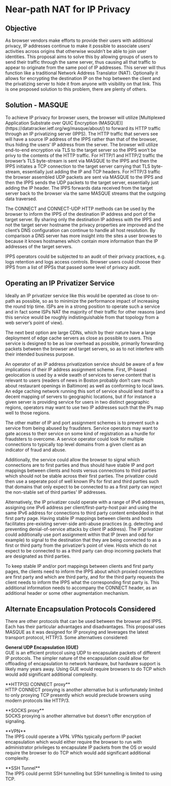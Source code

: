 # Near-path NAT for IP Privacy

## Objective

As browser vendors make efforts to provide their users with additional privacy, IP addresses continue to make it possible to associate users’ activities across origins that otherwise wouldn’t be able to join user identities. This proposal aims to solve this by allowing groups of users to send their traffic through the same server, thus causing all that traffic to appear to originate from the same pool of IP addresses. This server will thus function like a traditional Network Address Translator (NAT). Optionally it allows for encrypting the destination IP on the hop between the client and the privatizing server to hide it from anyone with visibility on that link. This is one proposed solution to this problem, there are plenty of others.

## Solution - MASQUE

<p>To achieve IP privacy for browser users, the browser will utilize [Multiplexed Application Substrate over QUIC Encryption (MASQUE)](https://datatracker.ietf.org/wg/masque/about/) to forward its HTTP traffic through an IP privatizing server (IPPS).  The HTTP traffic that servers see will have a source IP address of the IPPS rather than that of the browser, thus hiding the users’ IP address from the server.  The browser will utilize end-to-end encryption via TLS to the target server so the IPPS won’t be privy to the contents of the HTTP traffic.  For HTTP/1 and HTTP/2 traffic the browser’s TLS byte-stream is sent via MASQUE to the IPPS and then the IPPS initiates a TCP connection to the target server carrying that TLS byte-stream, essentially just adding the IP and TCP headers.  For HTTP/3 traffic the browser assembled UDP packets are sent via MASQUE to the IPPS and then the IPPS sends the UDP packets to the target server, essentially just adding the IP header.  The IPPS forwards data received from the target server back to the browser via the same MASQUE streams that the outgoing data traversed.
</p>
<p>The CONNECT and CONNECT-UDP HTTP methods can be used by the browser to inform the IPPS of the destination IP address and port of the target server.  By sharing only the destination IP address with the IPPS and not the target server hostname the privacy properties are improved and the client’s DNS configuration can continue to handle all host resolution.  By comparison a DNS server has more insight into the sites a user browses to because it knows hostnames which contain more information than the IP addresses of the target servers.
</p>
<p>IPPS operators could be subjected to an audit of their privacy practices, e.g. logs retention and logs access controls.  Browser users could choose their IPPS from a list of IPPSs that passed some level of privacy audit.
</p>

## Operating an IP Privatizer Service

<p>Ideally an IP privatizer service like this would be operated as close to on-path as possible, so as to minimize the performance impact of increasing the round trip time. ISPs are in a strong position to operate such a service and in fact some ISPs NAT the majority of their traffic for other reasons (and this service would be roughly indistinguishable from that topology from a web server’s point of view).
</p>
<p>The next best option are large CDNs, which by their nature have a large deployment of edge cache servers as close as possible to users. This service is designed to be as low overhead as possible, primarily forwarding packets between the browser and target servers, so as to not interfere with their intended business purpose.
</p>
<p>An operator of an IP address privatization service should be aware of a few implications of their IP address assignment scheme. First, IP-based geolocation is used by a wide swath of services to serve content that is relevant to users (readers of news in Boston probably don’t care much about restaurant openings in Baltimore) as well as conforming to local laws. An edge caching network running this sort of service should lend itself to a decent mapping of servers to geographic locations, but if for instance a given server is providing service for users in two distinct geographic regions, operators may want to use two IP addresses such that the IPs map well to those regions.
</p>
<p>The other matter of IP and port assignment schemes is to prevent such a service from being abused by fraudsters. Service operators may want to gate access to their service on some kind of registration as a hurdle for fraudsters to overcome. A service operator could look for multiple connections to typically top level domains from a given client as an indicator of fraud and abuse.
</p>
<p>Additionally, the service could allow the browser to signal which connections are to first parties and thus should have stable IP and port mappings between clients and hosts versus connections to third parties which should not be stable across their first parties. The privatizer could then use a seperate pool of well known IPs for first and third parties such that domains that only expect to be connected to as a first party can reject the non-stable set of third parties’ IP addresses.
</p>
<p>Alternatively, the IP privatizer could operate with a range of IPv6 addresses, assigning one IPv6 address per client/first-party-host pair and using the same IPv6 address for connections to third party content embedded in that first party page.  Having stable IP mappings between clients and hosts facilitates pre-existing server-side anti-abuse practices (e.g. detecting and preventing denial-of-service attacks by client IP address).  The IP privatizer could additionally use port assignment within that IP (even and odd for example) to signal to the destination that they are being connected to as a first or third party from the privatizer’s point of view. Hosts which do not expect to be connected to as a third party can drop incoming packets that are designated as third parties.
</p>
<p>To keep stable IP and/or port mappings between clients and first party pages, the clients need to inform the IPPS about which proxied connections are first party and which are third party, and for the third party requests the client needs to inform the IPPS what the corresponding first party is.  This additional information needs to accompany the CONNECT header, as an additional header or some other augmentation mechanism.
</p>

## Alternate Encapsulation Protocols Considered

<p>There are other protocols that can be used between the browser and IPPS.  Each has their particular advantages and disadvantages.  This proposal uses MASQUE as it was designed for IP proxying and leverages the latest transport protocol, HTTP/3.  Some alternatives considered:
</p>
<p><b>General UDP Encapsulation (GUE)</b><br>
GUE is an efficient protocol using UDP to encapsulate packets of different IP protocols.  The simpler nature of the encapsulation could allow for offloading of encapsulation to network hardware, but hardware support is likely many years away.  Using GUE would require browsers to do TCP which would add significant additional complexity.<br>
</p>
<p>**HTTP(S) CONNECT proxy**<br>
HTTP CONNECT proxying is another alternative but is unfortunately limited to only proxying TCP presently which would preclude browsers using modern protocols like HTTP/3.<br>
</p>
<p>**SOCKS proxy**<br>
SOCKS proxying is another alternative but doesn’t offer encryption of signaling.<br>
</p>
<p>**VPN**<br>
The IPPS could operate a VPN.  VPNs typically perform IP packet encapsulation which would either require the browser to run with administrator privileges to encapsulate IP packets from the OS or would require the browser to do TCP which would add significant additional complexity.<br>
</p>
<p>**SSH Tunnel**<br>
The IPPS could permit SSH tunnelling but SSH tunnelling is limited to using TCP.
</p>

